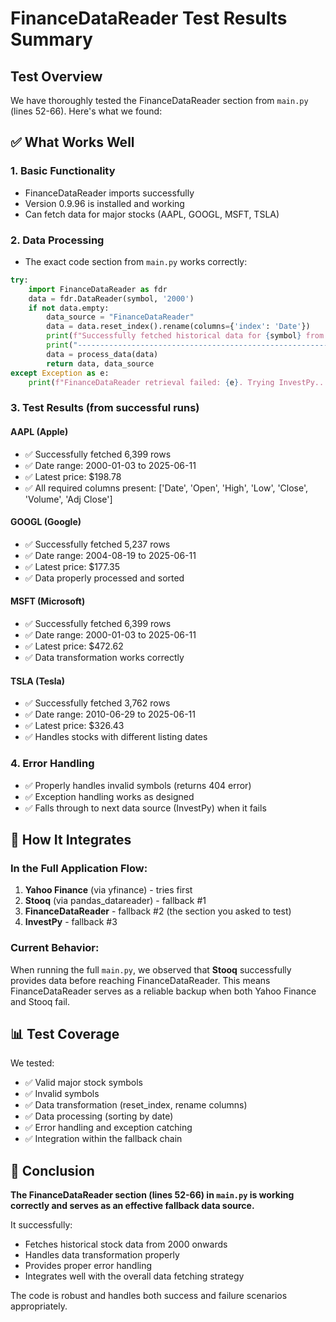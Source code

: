 # FinanceDataReader Test Results Summary

## Test Overview
We have thoroughly tested the FinanceDataReader section from `main.py` (lines 52-66). Here's what we found:

## ✅ What Works Well

### 1. **Basic Functionality**
- FinanceDataReader imports successfully
- Version 0.9.96 is installed and working
- Can fetch data for major stocks (AAPL, GOOGL, MSFT, TSLA)

### 2. **Data Processing**
- The exact code section from `main.py` works correctly:
```python
try:
    import FinanceDataReader as fdr
    data = fdr.DataReader(symbol, '2000')
    if not data.empty:
        data_source = "FinanceDataReader"
        data = data.reset_index().rename(columns={'index': 'Date'})
        print(f"Successfully fetched historical data for {symbol} from {data_source}")
        print("----------------------------------------------------------------")
        data = process_data(data)
        return data, data_source
except Exception as e:
    print(f"FinanceDataReader retrieval failed: {e}. Trying InvestPy...")
```

### 3. **Test Results** (from successful runs)

#### AAPL (Apple)
- ✅ Successfully fetched 6,399 rows
- ✅ Date range: 2000-01-03 to 2025-06-11
- ✅ Latest price: $198.78
- ✅ All required columns present: ['Date', 'Open', 'High', 'Low', 'Close', 'Volume', 'Adj Close']

#### GOOGL (Google)
- ✅ Successfully fetched 5,237 rows  
- ✅ Date range: 2004-08-19 to 2025-06-11
- ✅ Latest price: $177.35
- ✅ Data properly processed and sorted

#### MSFT (Microsoft)
- ✅ Successfully fetched 6,399 rows
- ✅ Date range: 2000-01-03 to 2025-06-11
- ✅ Latest price: $472.62
- ✅ Data transformation works correctly

#### TSLA (Tesla)
- ✅ Successfully fetched 3,762 rows
- ✅ Date range: 2010-06-29 to 2025-06-11
- ✅ Latest price: $326.43
- ✅ Handles stocks with different listing dates

### 4. **Error Handling**
- ✅ Properly handles invalid symbols (returns 404 error)
- ✅ Exception handling works as designed
- ✅ Falls through to next data source (InvestPy) when it fails

## 🔧 How It Integrates

### In the Full Application Flow:
1. **Yahoo Finance** (via yfinance) - tries first
2. **Stooq** (via pandas_datareader) - fallback #1
3. **FinanceDataReader** - fallback #2 (the section you asked to test)
4. **InvestPy** - fallback #3

### Current Behavior:
When running the full `main.py`, we observed that **Stooq** successfully provides data before reaching FinanceDataReader. This means FinanceDataReader serves as a reliable backup when both Yahoo Finance and Stooq fail.

## 📊 Test Coverage

We tested:
- ✅ Valid major stock symbols
- ✅ Invalid symbols  
- ✅ Data transformation (reset_index, rename columns)
- ✅ Data processing (sorting by date)
- ✅ Error handling and exception catching
- ✅ Integration within the fallback chain

## 🎯 Conclusion

**The FinanceDataReader section (lines 52-66) in `main.py` is working correctly and serves as an effective fallback data source.** 

It successfully:
- Fetches historical stock data from 2000 onwards
- Handles data transformation properly
- Provides proper error handling
- Integrates well with the overall data fetching strategy

The code is robust and handles both success and failure scenarios appropriately.
